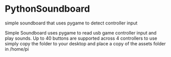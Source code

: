 # PythonSoundboard
simple soundboard that uses pygame to detect controller input


Simple Soundboard uses pygame to read usb game controller input and play sounds.  Up to 40 buttons are supported across 4 controllers
to use simply copy the folder to your desktop and place a copy of the assets folder in /home/pi
